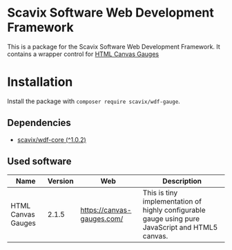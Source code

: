 Scavix Software Web Development Framework
=========================================
This is a package for the Scavix Software Web Development Framework.
It contains a wrapper control for [HTML Canvas Gauges](https://github.com/Mikhus/canvas-gauges)

Installation
============
Install the package with `composer require scavix/wdf-gauge`.

Dependencies
------------
* [scavix/wdf-core (^1.0.2)](https://packagist.org/packages/scavix/wdf-core#v1.0.2)

Used software
-------------
| Name | Version | Web | Description |
|---|---|---|---|
| HTML Canvas Gauges | 2.1.5 | https://canvas-gauges.com/ | This is tiny implementation of highly configurable gauge using pure JavaScript and HTML5 canvas. |
